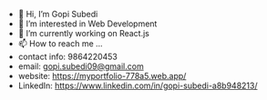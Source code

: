 - 👋 Hi, I’m Gopi Subedi
- 👀 I’m interested in Web Development
- 🌱 I’m currently working on React.js
- 📫 How to reach me ...
- contact info: 9864220453
- email: gopi.subedi09@gmail.com
- website: https://myportfolio-778a5.web.app/
- LinkedIn: https://www.linkedin.com/in/gopi-subedi-a8b948213/


<!---
Gopi-Subedi/Gopi-Subedi is a ✨ special ✨ repository because its `README.md` (this file) appears on your GitHub profile.
You can click the Preview link to take a look at your changes.
--->
